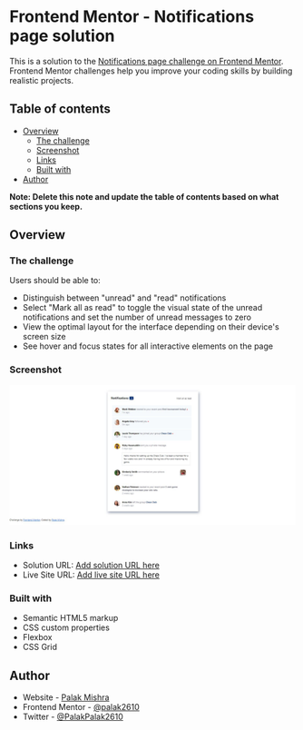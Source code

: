 # Frontend Mentor - Notifications page solution

This is a solution to the [Notifications page challenge on Frontend Mentor](https://www.frontendmentor.io/challenges/notifications-page-DqK5QAmKbC). Frontend Mentor challenges help you improve your coding skills by building realistic projects. 

## Table of contents

- [Overview](#overview)
  - [The challenge](#the-challenge)
  - [Screenshot](#screenshot)
  - [Links](#links)
  - [Built with](#built-with)
- [Author](#author)

**Note: Delete this note and update the table of contents based on what sections you keep.**

## Overview

### The challenge

Users should be able to:

- Distinguish between "unread" and "read" notifications
- Select "Mark all as read" to toggle the visual state of the unread notifications and set the number of unread messages to zero
- View the optimal layout for the interface depending on their device's screen size
- See hover and focus states for all interactive elements on the page

### Screenshot

![](./assets/images/screenshot.JPG)

### Links

- Solution URL: [Add solution URL here](https://github.com/palak2610/Website-Pages/tree/main/notifications-page-main)
- Live Site URL: [Add live site URL here](https://zippy-syrniki-623998.netlify.app/)

### Built with

- Semantic HTML5 markup
- CSS custom properties
- Flexbox
- CSS Grid

## Author

- Website - [Palak Mishra](https://palak2610.github.io/Portfolio/)
- Frontend Mentor - [@palak2610](https://www.frontendmentor.io/profile/@palak2610)
- Twitter - [@PalakPalak2610](https://twitter.com/PalakPalak2610)



